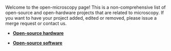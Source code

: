 Welcome to the open-microscopy page! This is a non-comprehensive list of open-source and open-hardware projects that are related to microscopy. If you want to have your project added, edited or removed, please issue a merge request or contact us.

* <a href="/src/OpenHardware.md"> <strong> Open-source hardware </strong> <a> <br>
	
* <a href="/src/OpenSoftware.md"> <strong> Open-source software </strong> <a> <br>
